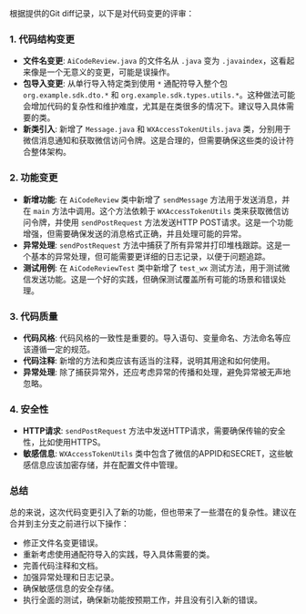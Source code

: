 根据提供的Git diff记录，以下是对代码变更的评审：

### 1. 代码结构变更
- **文件名变更**: `AiCodeReview.java` 的文件名从 `.java` 变为 `.javaindex`，这看起来像是一个无意义的变更，可能是误操作。
- **包导入变更**: 从单行导入特定类到使用 `*` 通配符导入整个包 `org.example.sdk.dto.*` 和 `org.example.sdk.types.utils.*`。这种做法可能会增加代码的复杂性和维护难度，尤其是在类很多的情况下。建议导入具体需要的类。
- **新类引入**: 新增了 `Message.java` 和 `WXAccessTokenUtils.java` 类，分别用于微信消息通知和获取微信访问令牌。这是合理的，但需要确保这些类的设计符合整体架构。

### 2. 功能变更
- **新增功能**: 在 `AiCodeReview` 类中新增了 `sendMessage` 方法用于发送消息，并在 `main` 方法中调用。这个方法依赖于 `WXAccessTokenUtils` 类来获取微信访问令牌，并使用 `sendPostRequest` 方法发送HTTP POST请求。这是一个功能增强，但需要确保发送的消息格式正确，并且处理可能的异常。
- **异常处理**: `sendPostRequest` 方法中捕获了所有异常并打印堆栈跟踪。这是一个基本的异常处理，但可能需要更详细的日志记录，以便于问题追踪。
- **测试用例**: 在 `AiCodeReviewTest` 类中新增了 `test_wx` 测试方法，用于测试微信发送功能。这是一个好的实践，但确保测试覆盖所有可能的场景和错误处理。

### 3. 代码质量
- **代码风格**: 代码风格的一致性是重要的。导入语句、变量命名、方法命名等应该遵循一定的规范。
- **代码注释**: 新增的方法和类应该有适当的注释，说明其用途和如何使用。
- **异常处理**: 除了捕获异常外，还应考虑异常的传播和处理，避免异常被无声地忽略。

### 4. 安全性
- **HTTP请求**: `sendPostRequest` 方法中发送HTTP请求，需要确保传输的安全性，比如使用HTTPS。
- **敏感信息**: `WXAccessTokenUtils` 类中包含了微信的APPID和SECRET，这些敏感信息应该加密存储，并在配置文件中管理。

### 总结
总的来说，这次代码变更引入了新的功能，但也带来了一些潜在的复杂性。建议在合并到主分支之前进行以下操作：
- 修正文件名变更错误。
- 重新考虑使用通配符导入的实践，导入具体需要的类。
- 完善代码注释和文档。
- 加强异常处理和日志记录。
- 确保敏感信息的安全存储。
- 执行全面的测试，确保新功能按预期工作，并且没有引入新的错误。